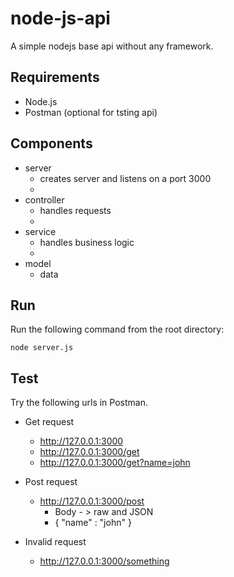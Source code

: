 # node-js-api

A simple nodejs base api without any framework.

## Requirements

* Node.js
* Postman (optional for tsting api)

## Components

* server
  - creates server and listens on a port 3000
  - 
* controller
  - handles requests
  - 
* service
  - handles business logic
  - 
* model
  - data


## Run

Run the following command from the root directory:

```
node server.js
```

## Test

Try the following urls in Postman.

* Get request

  * http://127.0.0.1:3000
  * http://127.0.0.1:3000/get
  * http://127.0.0.1:3000/get?name=john
  
* Post request

  * http://127.0.0.1:3000/post
    * Body - > raw and JSON
    * { "name" : "john" }
    
* Invalid request

  * http://127.0.0.1:3000/something
